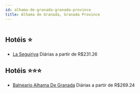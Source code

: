 ```yaml
---
id: alhama-de-granada-granada-province
title: Alhama de Granada, Granada Province
---
```


<center><img src="https://assets.cosmos-data.com/55/07fdb11271634494cebdfdf7ca98215f/1183169.jpg" alt="" /></center>


## Hotéis ⭐️

-    [La Seguiriya](https://www.hurb.com/aud/https://www.hurb.com/hoteis/alhama-de-granada/la-seguiriya-JNP-JP709131?cmp=18055) Diárias a partir de R$231.26
   > 

## Hotéis ⭐️⭐️⭐️

-    [Balneario Alhama De Granada](https://www.hurb.com/aud/https://www.hurb.com/hoteis/alhama-de-granada/balneario-alhama-de-granada-JNP-JP493445?cmp=18055) Diárias a partir de R$269.24
   > 

